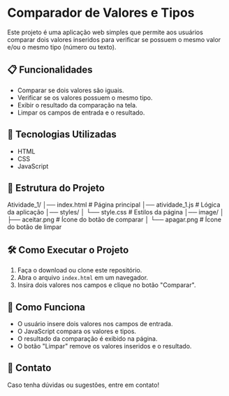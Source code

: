 # Comparador de Valores e Tipos

Este projeto é uma aplicação web simples que permite aos usuários comparar dois valores inseridos para verificar se possuem o mesmo valor e/ou o mesmo tipo (número ou texto).

## 📋 Funcionalidades
- Comparar se dois valores são iguais.
- Verificar se os valores possuem o mesmo tipo.
- Exibir o resultado da comparação na tela.
- Limpar os campos de entrada e o resultado.

## 🚀 Tecnologias Utilizadas
- HTML
- CSS
- JavaScript

## 📂 Estrutura do Projeto
Atividade_1/
│── index.html          # Página principal
│── atividade_1.js      # Lógica da aplicação
│── styles/
│   └── style.css       # Estilos da página
│── image/
│   ├── aceitar.png     # Ícone do botão de comparar
│   └── apagar.png      # Ícone do botão de limpar

## 🛠 Como Executar o Projeto
1. Faça o download ou clone este repositório.
2. Abra o arquivo `index.html` em um navegador.
3. Insira dois valores nos campos e clique no botão "Comparar".

## 📖 Como Funciona
- O usuário insere dois valores nos campos de entrada.
- O JavaScript compara os valores e tipos.
- O resultado da comparação é exibido na página.
- O botão "Limpar" remove os valores inseridos e o resultado.

## 📌 Contato
Caso tenha dúvidas ou sugestões, entre em contato!